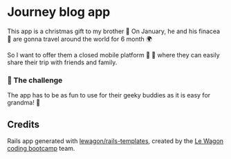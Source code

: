# Journey blog app
This app is a christmas gift to my brother :christmas_tree:
On January, he and his finacea :couplekiss: are gonna travel around the world for 6 month :earth_africa:

So I want to offer them a closed mobile platform :closed_lock_with_key: :iphone: where they can easily share their trip with friends and family.

### :metal: The challenge
The app has to be as fun to use for their geeky buddies as it is easy for grandma! :exploding_head:

## Credits
Rails app generated with [lewagon/rails-templates](https://github.com/lewagon/rails-templates), created by the [Le Wagon coding bootcamp](https://www.lewagon.com) team.
